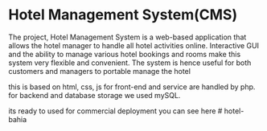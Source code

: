 # Hotel Management System(CMS)

The project, Hotel Management System is a web-based
application that allows the hotel manager to handle all hotel
activities online. Interactive GUI and the ability to manage
various hotel bookings and rooms make this system very
flexible and convenient. The system is hence useful for both
customers and managers to portable manage the hotel

this is based on html, css, js for front-end and service are handled by php. for backend and database storage we used mySQL.

its ready to used for commercial deployment
you can see here
#   h o t e l - b a h i a  
 